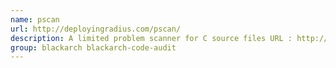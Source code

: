 ```yaml
---
name: pscan
url: http://deployingradius.com/pscan/
description: A limited problem scanner for C source files URL : http://deployingradius.
group: blackarch blackarch-code-audit
---
```

